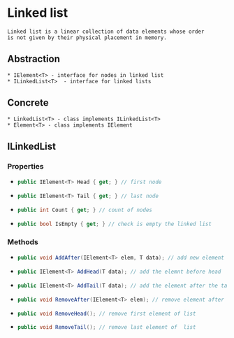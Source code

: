 # Linked list
    Linked list is a linear collection of data elements whose order 
    is not given by their physical placement in memory.

## Abstraction

    * IElement<T> - interface for nodes in linked list
    * ILinkedList<T>  - interface for linked lists

## Concrete  

    * LinkedList<T> - class implements ILinkedList<T>
    * Element<T> - class implements IElement
  
## ILinkedList<T>

### Properties
  * ```csharp 
    public IElement<T> Head { get; } // first node  
    ``` 
  * ```csharp
    public IElement<T> Tail { get; } // last node 
    ```
  * ```csharp
    public int Count { get; } // count of nodes
    ```
  * ```csharp
    public bool IsEmpty { get; } // check is empty the linked list
    ```
  
### Methods
  * ```csharp
    public void AddAfter(IElement<T> elem, T data); // add new element after an existing item
    ```
  * ```csharp
    public IElement<T> AddHead(T data); // add the elemnt before head
    ```
  * ```csharp
    public IElement<T> AddTail(T data); // add the element after the tail
    ```
  * ```csharp
    public void RemoveAfter(IElement<T> elem); // remove element after existing item
    ```
  * ```csharp
    public void RemoveHead(); // remove first element of list
    ```
  * ```csharp
    public void RemoveTail(); // remove last element of  list  
    